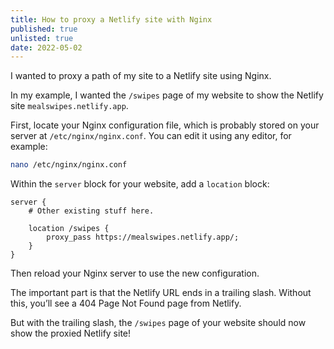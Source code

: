 ```yaml
---
title: How to proxy a Netlify site with Nginx
published: true
unlisted: true
date: 2022-05-02
---
```


I wanted to proxy a path of my site to a Netlify site using Nginx.

In my example, I wanted the `/swipes` page of my website to show the Netlify site `mealswipes.netlify.app`.

First, locate your Nginx configuration file, which is probably stored on your server at `/etc/nginx/nginx.conf`. You can edit it using any editor, for example:

```sh
nano /etc/nginx/nginx.conf
```

Within the `server` block for your website, add a `location` block:

```nginx
server {
    # Other existing stuff here.

    location /swipes {
        proxy_pass https://mealswipes.netlify.app/;
    }
}
```

Then reload your Nginx server to use the new configuration.

The important part is that the Netlify URL ends in a trailing slash. Without this, you’ll see a 404 Page Not Found page from Netlify.

But with the trailing slash, the `/swipes` page of your website should now show the proxied Netlify site!
